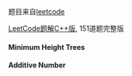 
题目来自[leetcode](https://leetcode.com/)

  
[LeetCode题解C++版](https://github.com/soulmachine/leetcode), 151道题完整版 
  
#### Minimum Height Trees



#### Additive Number


